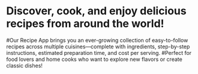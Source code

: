 # Discover, cook, and enjoy delicious recipes from around the world!
#Our Recipe App brings you an ever-growing collection of easy-to-follow recipes across multiple cuisines—complete with ingredients, step-by-step instructions, estimated preparation time, and cost per serving.
#Perfect for food lovers and home cooks who want to explore new flavors or create classic dishes!
 
